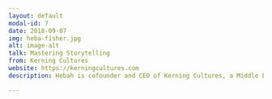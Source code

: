 ```yaml
---
layout: default
modal-id: 7
date: 2018-09-07
img: heba-fisher.jpg 
alt: image-alt
talk: Mastering Storytelling
from: Kerning Cultures
website: https://kerningcultures.com
description: Hebah is cofounder and CEO of Kerning Cultures, a Middle East podcast network. The Guardian calls their inaugural show the This American Life of the Middle East, for its narrative storytelling. Hebah is a journalist and serial entrepreneur, formerly building microfinance and business education programs for small businesses in the Gulf and the US.

---
```

